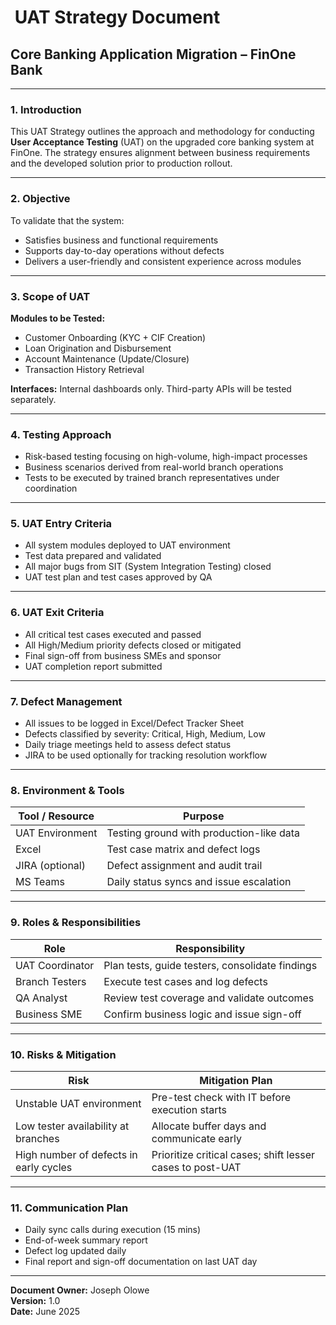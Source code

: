 #  UAT Strategy Document

## Core Banking Application Migration – FinOne Bank

---

### 1. Introduction

This UAT Strategy outlines the approach and methodology for conducting **User Acceptance Testing** (UAT) on the upgraded core banking system at FinOne. The strategy ensures alignment between business requirements and the developed solution prior to production rollout.

---

### 2. Objective

To validate that the system:

- Satisfies business and functional requirements
- Supports day-to-day operations without defects
- Delivers a user-friendly and consistent experience across modules

---

### 3. Scope of UAT

**Modules to be Tested:**

- Customer Onboarding (KYC + CIF Creation)
- Loan Origination and Disbursement
- Account Maintenance (Update/Closure)
- Transaction History Retrieval

**Interfaces:** Internal dashboards only. Third-party APIs will be tested separately.

---

### 4. Testing Approach

- Risk-based testing focusing on high-volume, high-impact processes
- Business scenarios derived from real-world branch operations
- Tests to be executed by trained branch representatives under coordination

---

### 5. UAT Entry Criteria

- All system modules deployed to UAT environment
- Test data prepared and validated
- All major bugs from SIT (System Integration Testing) closed
- UAT test plan and test cases approved by QA

---

### 6. UAT Exit Criteria

- All critical test cases executed and passed
- All High/Medium priority defects closed or mitigated
- Final sign-off from business SMEs and sponsor
- UAT completion report submitted

---

### 7. Defect Management

- All issues to be logged in Excel/Defect Tracker Sheet
- Defects classified by severity: Critical, High, Medium, Low
- Daily triage meetings held to assess defect status
- JIRA to be used optionally for tracking resolution workflow

---

### 8. Environment & Tools

| Tool / Resource | Purpose                                  |
| --------------- | ---------------------------------------- |
| UAT Environment | Testing ground with production-like data |
| Excel           | Test case matrix and defect logs         |
| JIRA (optional) | Defect assignment and audit trail        |
| MS Teams        | Daily status syncs and issue escalation  |

---

### 9. Roles & Responsibilities

| Role            | Responsibility                                  |
| --------------- | ----------------------------------------------- |
| UAT Coordinator | Plan tests, guide testers, consolidate findings |
| Branch Testers  | Execute test cases and log defects              |
| QA Analyst      | Review test coverage and validate outcomes      |
| Business SME    | Confirm business logic and issue sign-off       |

---

### 10. Risks & Mitigation

| Risk                                   | Mitigation Plan                                           |
| -------------------------------------- | --------------------------------------------------------- |
| Unstable UAT environment               | Pre-test check with IT before execution starts            |
| Low tester availability at branches    | Allocate buffer days and communicate early                |
| High number of defects in early cycles | Prioritize critical cases; shift lesser cases to post-UAT |

---

### 11. Communication Plan

- Daily sync calls during execution (15 mins)
- End-of-week summary report
- Defect log updated daily
- Final report and sign-off documentation on last UAT day

---

**Document Owner:** Joseph Olowe\
**Version:** 1.0\
**Date:** June 2025

